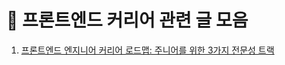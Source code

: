 # 🚩 프론트엔드 커리어 관련 글 모음
1. [프론트엔드 엔지니어 커리어 로드맵: 주니어를 위한 3가지 전문성 트랙
   ](https://steady-study.super.site/frontend-engineer-career-roadmap)